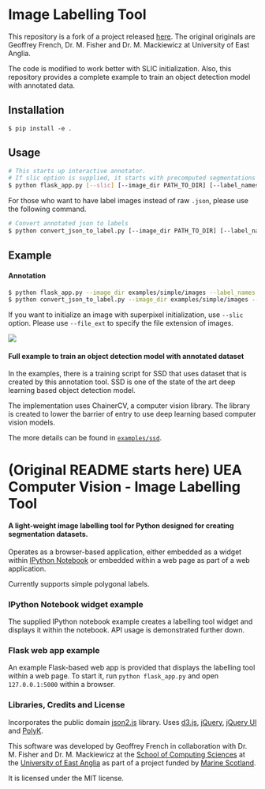 # Image Labelling Tool
This repository is a fork of a project released [here](https://bitbucket.org/ueacomputervision/image-labelling-tool).
The original originals are Geoffrey French, Dr. M. Fisher and Dr. M. Mackiewicz at University of East Anglia.

The code is modified to work better with SLIC initialization.
Also, this repository provides a complete example to train an object detection model with annotated data.

## Installation
```
$ pip install -e .
```

## Usage
```bash
# This starts up interactive annotator.
# If slic option is supplied, it starts with precomputed segmentations based on SLIC.
$ python flask_app.py [--slic] [--image_dir PATH_TO_DIR] [--label_names label_names.yml]
```


For those who want to have label images instead of raw `.json`, please use the following command.
```bash
# Convert annotated json to labels
$ python convert_json_to_label.py [--image_dir PATH_TO_DIR] [--label_names label_names.yml]
```

## Example

#### Annotation

```bash
$ python flask_app.py --image_dir examples/simple/images --label_names examples/simple/label_names_example.yml --file_ext jpg
$ python convert_json_to_label.py --image_dir examples/simple/images --label_names examples/simple/label_names_example.yml
```

If you want to initialize an image with superpixel initialization, use `--slic` option.
Please use `--file_ext` to specify the file extension of images.

![](https://github.com/yuyu2172/image-labelling-tool/blob/master/examples/simple/screenshot.png)


#### Full example to train an object detection model with annotated dataset
In the examples, there is a training script for SSD that uses dataset that is created by this annotation tool.
SSD is one of the state of the art deep learning based object detection model.

The implementation uses ChainerCV, a computer vision library.
The library is created to lower the barrier of entry to use deep learning based computer vision models.

The more details can be found in [`examples/ssd`](https://github.com/yuyu2172/image-labelling-tool/tree/master/examples/ssd).


# (Original README starts here) UEA Computer Vision - Image Labelling Tool

#### A light-weight image labelling tool for Python designed for creating segmentation datasets.

Operates as a browser-based application, either embedded as a widget within [IPython Notebook](http://ipython.org)
or embedded within a web page as part of a web application.

Currently supports simple polygonal labels.


### IPython Notebook widget example

The supplied IPython notebook example creates a labelling tool widget and displays it within the notebook.
API usage is demonstrated further down.

### Flask web app example

An example Flask-based web app is provided that displays the labelling tool within a web page. To start it,
run `python flask_app.py` and open `127.0.0.1:5000` within a browser.


### Libraries, Credits and License

Incorporates the public domain [json2.js](https://github.com/douglascrockford/JSON-js) library.
Uses [d3.js](http://d3js.org/), [jQuery](https://jquery.com/), [jQuery UI](https://jqueryui.com/)
and [PolyK](http://polyk.ivank.net/).

This software was developed by Geoffrey French in collaboration with Dr. M. Fisher and
Dr. M. Mackiewicz at the [School of Computing Sciences](http://www.uea.ac.uk/computing)
at the [University of East Anglia](http://www.uea.ac.uk) as part of a project funded by
[Marine Scotland](http://www.gov.scot/Topics/marine).

It is licensed under the MIT license.
